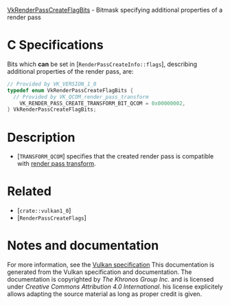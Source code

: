 [VkRenderPassCreateFlagBits](https://www.khronos.org/registry/vulkan/specs/1.3-extensions/man/html/VkRenderPassCreateFlagBits.html) - Bitmask specifying additional properties of a render pass

# C Specifications
Bits which  **can**  be set in [`RenderPassCreateInfo::flags`],
describing additional properties of the render pass, are:
```c
// Provided by VK_VERSION_1_0
typedef enum VkRenderPassCreateFlagBits {
  // Provided by VK_QCOM_render_pass_transform
    VK_RENDER_PASS_CREATE_TRANSFORM_BIT_QCOM = 0x00000002,
} VkRenderPassCreateFlagBits;
```

# Description
- [`TRANSFORM_QCOM`] specifies that the created render pass is compatible with [render pass transform](https://www.khronos.org/registry/vulkan/specs/1.3-extensions/html/vkspec.html#vertexpostproc-renderpass-transform).

# Related
- [`crate::vulkan1_0`]
- [`RenderPassCreateFlags`]

# Notes and documentation
For more information, see the [Vulkan specification](https://www.khronos.org/registry/vulkan/specs/1.3-extensions/html/vkspec.html)
This documentation is generated from the Vulkan specification and documentation.
The documentation is copyrighted by *The Khronos Group Inc.* and is licensed under *Creative Commons Attribution 4.0 International*.
his license explicitely allows adapting the source material as long as proper credit is given.
        